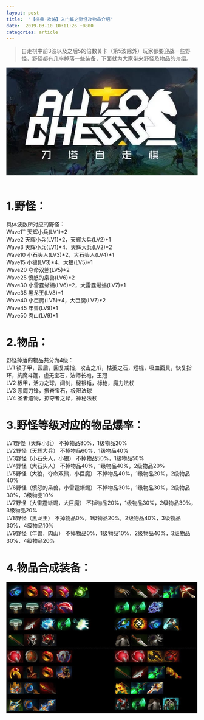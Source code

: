 ```yaml
---
layout: post
title:  "【棋典·攻略】入门篇之野怪及物品介绍"
date:  2019-03-10 10:11:26 +0800
categories: article
---
```

> 自走棋中前3波以及之后5的倍数关卡（第5波除外）玩家都要迎战一些野怪，野怪都有几率掉落一些装备，下面就为大家带来野怪及物品的介绍。

<center><img src="/images/2019-02-22-12-19-54.jpg"></center> 
<br/>

#  1.野怪：  
具体波数所对应的野怪：  
Wave1``	   天辉小兵(LV1)*2  
Wave2	   天辉小兵(LV1)*2，天辉大兵(LV2)*1  
Wave3	   天辉小兵(LV1)*4，天辉大兵(LV2)*2  
Wave10	   小石头人(LV3)*2，大石头人(LV4)*1  
Wave15	   小狼(LV3)*4，大狼(LV5)*1  
Wave20	   夺命双熊(LV5)*2  
Wave25	   愤怒的枭兽(LV6)*2  
Wave30	   小雷霆蜥蜴(LV6)*2，大雷霆蜥蜴(LV7)*1  
Wave35	   黑龙王(LV8)*1  
Wave40	   小巨魔(LV5)*4，大巨魔(LV7)*2  
Wave45	   年兽(LV9)*1  
Wave50	   肉山(LV9)*1  

#  2.物品：  
野怪掉落的物品共分为4级：  
LV1	   锁子甲，圆盾，回复戒指，攻击之爪，枯萎之石，短棍，吸血面具，恢复指环，抗魔斗篷，虚无宝石，法师长袍，王冠  
LV2	   板甲，活力之球，阔剑，秘银锤，标枪，魔力法杖  
LV3	   恶魔刀锋，振奋宝石，极限法球  
LV4	   圣者遗物，掠夺者之斧，神秘法杖  

#  3.野怪等级对应的物品爆率：  
LV1野怪（天辉小兵）	不掉物品80%，1级物品20%  
LV2野怪（天辉大兵）	不掉物品60%，1级物品40%  
LV3野怪（小石头人，小狼）	不掉物品50%，1级物品50%  
LV4野怪（大石头人）	不掉物品40%，1级物品40%，2级物品20%  
LV5野怪（大狼，夺命双熊，小巨魔）	不掉物品40%，1级物品20%，2级物品40%  
LV6野怪（愤怒的枭兽，小雷霆蜥蜴）	不掉物品30%，1级物品30%，2级物品30%，3级物品10%  
LV7野怪（大雷霆蜥蜴，大巨魔）	不掉物品20%，1级物品30%，2级物品30%，3级物品20%  
LV8野怪（黑龙王）	不掉物品0%，1级物品20%，2级物品40%，3级物品30%，4级物品10%  
LV9野怪（年兽，肉山）	不掉物品0%，1级物品10%，2级物品40%，3级物品30%，4级物品20%  

#  4.物品合成装备： 

![](/images/2019-03-10-22-05-42.jpg)
